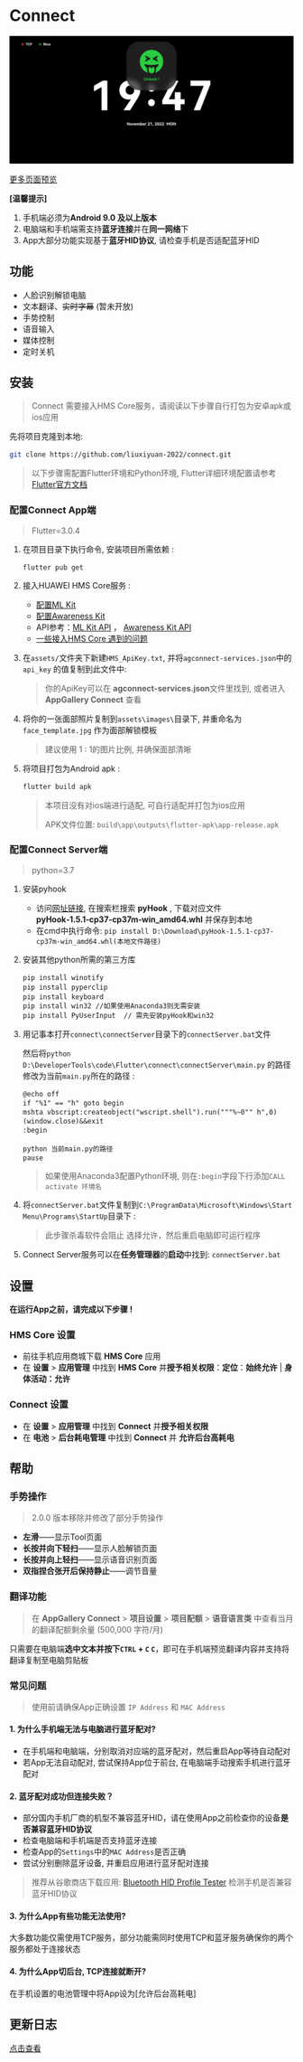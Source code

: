# Connect

![Screenshot_20221121_194755](docs/images/Screenshot_20221121_194755.jpg)

[更多页面预览](https://raw.githubusercontent.com/liuxiyuan-2022/connect/main/docs/images/IMG_20221122_142515.png)

**[温馨提示]**

1. 手机端必须为**Android 9.0 及以上版本**
2. 电脑端和手机端需支持**蓝牙连接**并在**同一网络**下
3. App大部分功能实现基于**蓝牙HID协议**, 请检查手机是否适配蓝牙HID



## 功能

- 人脸识别解锁电脑
- 文本翻译、~~实时字幕~~ (暂未开放)
- 手势控制
- 语音输入
- 媒体控制
- 定时关机



## 安装

> Connect 需要接入HMS Core服务，请阅读以下步骤自行打包为安卓apk或ios应用

先将项目克隆到本地: 

```bash
git clone https://github.com/liuxiyuan-2022/connect.git
```

> 以下步骤需配置Flutter环境和Python环境, Flutter详细环境配置请参考[Flutter官方文档](https://docs.flutter.dev/get-started/install)

### 配置Connect App端

> Flutter=3.0.4

1. 在项目目录下执行命令, 安装项目所需依赖 :

   ```shell
   flutter pub get
   ```

2. 接入HUAWEI HMS Core服务 :

   - [配置ML Kit](https://developer.huawei.com/consumer/en/doc/development/HMS-Plugin-Guides/prepare-dev-env-0000001052511642)
   - [配置Awareness Kit](https://developer.huawei.com/consumer/en/doc/development/HMS-Plugin-Guides/preparing-dev-environment-0000001073460239)
   - API参考：[ML Kit API](https://developer.huawei.com/consumer/en/doc/development/HMS-Plugin-References/overview-0000001052975193?ha_source=hms1) ， [Awareness Kit API](https://developer.huawei.com/consumer/en/doc/development/HMS-Plugin-Guides/cap-use-scenarios-0000001073722601)
   - [一些接入HMS Core 遇到的问题](https://github.com/liuxiyuan-2022/connect/blob/main/Flutter%203.0%20%E9%9B%86%E6%88%90%20HMS%20ML%20%E5%9D%91%E7%82%B9.md)


3. 在`assets/`文件夹下新建`HMS_ApiKey.txt`, 并将`agconnect-services.json`中的`api_key` 的值复制到此文件中:

   > 你的ApiKey可以在 **agconnect-services.json**文件里找到, 或者进入 **AppGallery Connect** 查看

4. 将你的一张面部照片复制到`assets\images\`目录下, 并重命名为`face_template.jpg` 作为面部解锁模板

   > 建议使用 1 : 1的图片比例, 并确保面部清晰

5. 将项目打包为Android apk :

   ```sh
   flutter build apk
   ```

   > 本项目没有对ios端进行适配, 可自行适配并打包为ios应用
   >
   > APK文件位置: `build\app\outputs\flutter-apk\app-release.apk`

### 配置Connect Server端

> python=3.7

1. 安装pyhook

   - 访问[网址链接](https://www.lfd.uci.edu/~gohlke/pythonlibs/), 在搜索栏搜索 **pyHook** , 下载对应文件 **pyHook‑1.5.1‑cp37‑cp37m‑win_amd64.whl** 并保存到本地
   - 在cmd中执行命令: `pip install D:\Download\pyHook-1.5.1-cp37-cp37m-win_amd64.whl(本地文件路径)`

2. 安装其他python所需的第三方库

   ```bash
   pip install winotify
   pip install pyperclip
   pip install keyboard
   pip install win32 //如果使用Anaconda3则无需安装
   pip install PyUserInput	// 需先安装pyHook和win32
   ```

3. 用记事本打开`connect\connectServer`目录下的`connectServer.bat`文件

   然后将`python D:\DeveloperTools\code\Flutter\connect\connectServer\main.py` 的路径修改为当前`main.py`所在的路径 : 

	```
	@echo off
	if "%1" == "h" goto begin
	mshta vbscript:createobject("wscript.shell").run("""%~0"" h",0)	 (window.close)&&exit
	:begin

	python 当前main.py的路径
	pause
	```

	> 如果使用Anaconda3配置Python环境, 则在`:begin`字段下行添加`CALL activate 环境名`

4. 将`connectServer.bat`文件复制到`C:\ProgramData\Microsoft\Windows\Start Menu\Programs\StartUp`目录下 : 

	> 此步骤杀毒软件会阻止 选择允许，然后重启电脑即可运行程序

5. Connect Server服务可以在**任务管理器**的**启动**中找到: `connectServer.bat`



## 设置

**在运行App之前，请完成以下步骤 !**

### HMS Core 设置

- 前往手机应用商城下载 **HMS Core** 应用
- 在 **设置** > **应用管理**  中找到 **HMS Core** 并**授予相关权限**：**定位**：**始终允许** | **身体活动：允许**

### Connect 设置

- 在 **设置**  > **应用管理** 中找到 **Connect** 并**授予相关权限**
- 在 **电池** > **后台耗电管理** 中找到 **Connect** 并 **允许后台高耗电**

 

## 帮助

### 手势操作

> 2.0.0 版本移除并修改了部分手势操作

- **左滑**——显示Tool页面
- **长按并向下轻扫**——显示人脸解锁页面
- **长按并向上轻扫**——显示语音识别页面
- **双指捏合张开后保持静止**——调节音量

### 翻译功能

> 在 **AppGallery Connect** > **项目设置** > **项目配额** > **语音语言类** 中查看当月的翻译配额剩余量 (500,000 字符/月)

只需要在电脑端**选中文本并按下`CTRL` + `C` `C`**，即可在手机端预览翻译内容并支持将翻译复制至电脑剪贴板

### 常见问题

> 使用前请确保App正确设置 `IP Address` 和 `MAC Address`

#### 1. 为什么手机端无法与电脑进行蓝牙配对?

- 在手机端和电脑端，分别取消对应端的蓝牙配对，然后重启App等待自动配对
- 若App无法自动配对, 尝试保持App位于前台, 在电脑端手动搜索手机进行蓝牙配对

#### 2. 蓝牙配对成功但连接失败？

- 部分国内手机厂商的机型不兼容蓝牙HID，请在使用App之前检查你的设备**是否兼容蓝牙HID协议**
- 检查电脑端和手机端是否支持蓝牙连接
- 检查App的`Settings`中的`MAC Address`是否正确
- 尝试分别删除蓝牙设备, 并重启应用进行蓝牙配对连接

> 推荐从谷歌商店下载应用: [Bluetooth HID Profile Tester](https://play.google.com/store/apps/details?id=com.rdapps.bluetoothhidtester) 检测手机是否兼容蓝牙HID协议

#### 3. 为什么App有些功能无法使用?

大多数功能仅需使用TCP服务，部分功能需同时使用TCP和蓝牙服务确保你的两个服务都处于连接状态

#### 4. 为什么App切后台, TCP连接就断开?

在手机设置的电池管理中将App设为[允许后台高耗电]



## 更新日志

[点击查看](./CHANGELOG.md)

